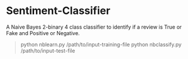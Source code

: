 # Sentiment-Classifier

A Naive Bayes 2-binary 4 class classifier to identify if a review is True or Fake and Positive or Negative.
> python nblearn.py /path/to/input-training-file
> python nbclassify.py /path/to/input-test-file
